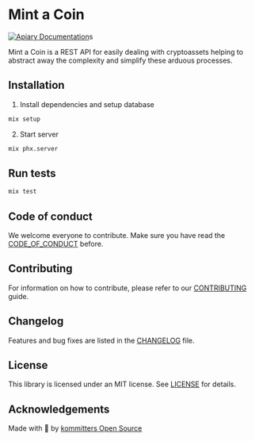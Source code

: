 # Mint a Coin

[![Apiary Documentation](https://img.shields.io/badge/Apiary-Documented-blue.svg)](http://mintacoin.docs.apiary.io/)s

Mint a Coin is a REST API for easily dealing with cryptoassets helping to abstract away the complexity and simplify these arduous processes.


## Installation

1. Install dependencies and setup database
```bash
mix setup
```

2. Start server
```bash
mix phx.server
```


## Run tests

```bash
mix test
```


## Code of conduct
We welcome everyone to contribute. Make sure you have read the [CODE_OF_CONDUCT][coc] before.

## Contributing
For information on how to contribute, please refer to our [CONTRIBUTING][contributing] guide.

## Changelog
Features and bug fixes are listed in the [CHANGELOG][changelog] file.

## License
This library is licensed under an MIT license. See [LICENSE][license] for details.

## Acknowledgements
Made with 💙 by [kommitters Open Source](https://kommit.co)

[license]: https://github.com/kommitters/mintacoin/blob/main/LICENSE
[coc]: https://github.com/kommitters/mintacoin/blob/main/CODE_OF_CONDUCT.md
[changelog]: https://github.com/kommitters/mintacoin/blob/main/CHANGELOG.md
[contributing]: https://github.com/kommitters/mintacoin/blob/main/CONTRIBUTING.md

